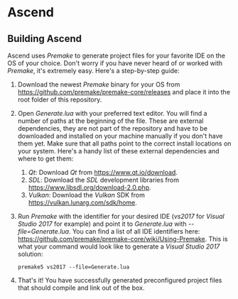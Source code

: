 # Ascend

## Building Ascend

Ascend uses *Premake* to generate project files for your favorite IDE on the OS of your choice. Don't worry if you have never heard of or worked with *Premake*, it's extremely easy. Here's a step-by-step guide:

1. Download the newest *Premake* binary for your OS from https://github.com/premake/premake-core/releases and place it into the root folder of this repository.
2. Open *Generate.lua* with your preferred text editor. You will find a number of paths at the beginning of the file. These are external dependencies, they are not part of the repository and have to be downloaded and installed on your machine manually if you don't have them yet. Make sure that all paths point to the correct install locations on your system. Here's a handy list of these external dependencies and where to get them:
   1. *Qt*: Download *Qt* from https://www.qt.io/download.
   2. *SDL*: Download the *SDL* development libraries from https://www.libsdl.org/download-2.0.php.
   3. *Vulkan*: Download the *Vulkan* SDK from https://vulkan.lunarg.com/sdk/home.
3. Run *Premake* with the identifier for your desired IDE (*vs2017* for *Visual Studio 2017* for example) and point it to *Generate.lua* with *--file=Generate.lua*. You can find a list of all IDE identifiers here: https://github.com/premake/premake-core/wiki/Using-Premake. This is what your command would look like to generate a *Visual Studio 2017* solution:

   ```premake5 vs2017 --file=Generate.lua```

4. That's it! You have successfully generated preconfigured project files that should compile and link out of the box.
